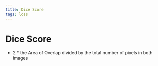 ```yaml
---
title: Dice Score
tags: loss
---
```


# Dice Score
- 2 * the Area of Overlap divided by the total number of pixels in both images























































































